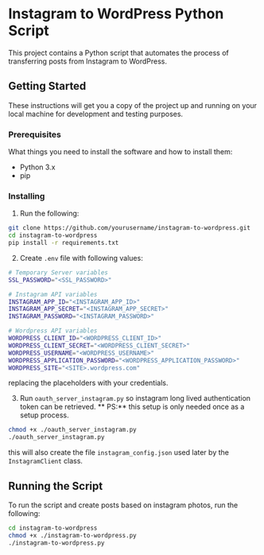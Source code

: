 # Instagram to WordPress Python Script

This project contains a Python script that automates the process of transferring posts from Instagram to WordPress.

## Getting Started

These instructions will get you a copy of the project up and running on your local machine for development and testing purposes.

### Prerequisites

What things you need to install the software and how to install them:

- Python 3.x
- pip

### Installing

1. Run the following:
```bash
git clone https://github.com/yourusername/instagram-to-wordpress.git
cd instagram-to-wordpress
pip install -r requirements.txt
```
2. Create `.env` file with following values:
```bash
# Temporary Server variables
SSL_PASSWORD="<SSL_PASSWORD>"

# Instagram API variables
INSTAGRAM_APP_ID="<INSTAGRAM_APP_ID>"
INSTAGRAM_APP_SECRET="<INSTAGRAM_APP_SECRET>"
INSTAGRAM_PASSWORD="<INSTAGRAM_PASSWORD>"

# Wordpress API variables
WORDPRESS_CLIENT_ID="<WORDPRESS_CLIENT_ID>"
WORDPRESS_CLIENT_SECRET="<WORDPRESS_CLIENT_SECRET>"
WORDPRESS_USERNAME="<WORDPRESS_USERNAME>"
WORDPRESS_APPLICATION_PASSWORD="<WORDPRESS_APPLICATION_PASSWORD>"
WORDPRESS_SITE="<SITE>.wordpress.com"
```
replacing the placeholders with your credentials.

3. Run `oauth_server_instagram.py` so instagram long lived authentication token can be retrieved.
** PS:** this setup is only needed once as a setup process.
```bash
chmod +x ./oauth_server_instagram.py
./oauth_server_instagram.py
```

this will also create the file `instagram_config.json` used later by the `InstagramClient` class.

## Running the Script

To run the script and create posts based on instagram photos, run the following:
```bash
cd instagram-to-wordpress
chmod +x ./instagram-to-wordpress.py
./instagram-to-wordpress.py
```